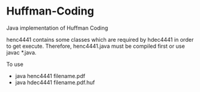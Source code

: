 # Huffman-Coding
Java implementation of Huffman Coding 

henc4441 contains some classes which are required by hdec4441 in order to get execute. Therefore, henc4441.java must be compiled first or use javac *.java. 

To use
- java henc4441 filename.pdf
- java hdec4441 filename.pdf.huf
